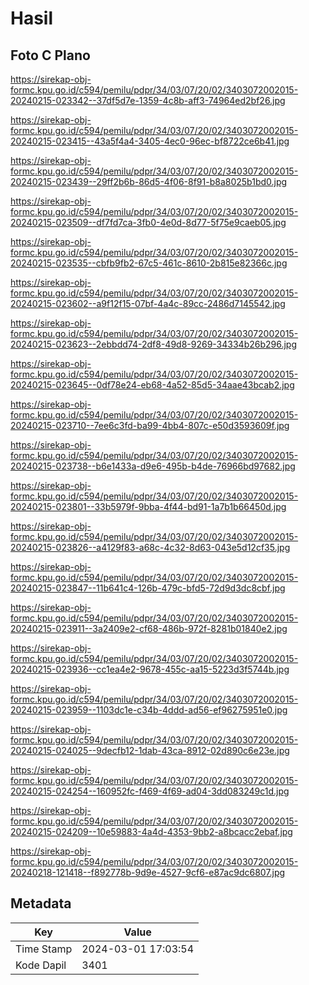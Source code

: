 # Hasil

## Foto C Plano

https://sirekap-obj-formc.kpu.go.id/c594/pemilu/pdpr/34/03/07/20/02/3403072002015-20240215-023342--37df5d7e-1359-4c8b-aff3-74964ed2bf26.jpg

https://sirekap-obj-formc.kpu.go.id/c594/pemilu/pdpr/34/03/07/20/02/3403072002015-20240215-023415--43a5f4a4-3405-4ec0-96ec-bf8722ce6b41.jpg

https://sirekap-obj-formc.kpu.go.id/c594/pemilu/pdpr/34/03/07/20/02/3403072002015-20240215-023439--29ff2b6b-86d5-4f06-8f91-b8a8025b1bd0.jpg

https://sirekap-obj-formc.kpu.go.id/c594/pemilu/pdpr/34/03/07/20/02/3403072002015-20240215-023509--df7fd7ca-3fb0-4e0d-8d77-5f75e9caeb05.jpg

https://sirekap-obj-formc.kpu.go.id/c594/pemilu/pdpr/34/03/07/20/02/3403072002015-20240215-023535--cbfb9fb2-67c5-461c-8610-2b815e82366c.jpg

https://sirekap-obj-formc.kpu.go.id/c594/pemilu/pdpr/34/03/07/20/02/3403072002015-20240215-023602--a9f12f15-07bf-4a4c-89cc-2486d7145542.jpg

https://sirekap-obj-formc.kpu.go.id/c594/pemilu/pdpr/34/03/07/20/02/3403072002015-20240215-023623--2ebbdd74-2df8-49d8-9269-34334b26b296.jpg

https://sirekap-obj-formc.kpu.go.id/c594/pemilu/pdpr/34/03/07/20/02/3403072002015-20240215-023645--0df78e24-eb68-4a52-85d5-34aae43bcab2.jpg

https://sirekap-obj-formc.kpu.go.id/c594/pemilu/pdpr/34/03/07/20/02/3403072002015-20240215-023710--7ee6c3fd-ba99-4bb4-807c-e50d3593609f.jpg

https://sirekap-obj-formc.kpu.go.id/c594/pemilu/pdpr/34/03/07/20/02/3403072002015-20240215-023738--b6e1433a-d9e6-495b-b4de-76966bd97682.jpg

https://sirekap-obj-formc.kpu.go.id/c594/pemilu/pdpr/34/03/07/20/02/3403072002015-20240215-023801--33b5979f-9bba-4f44-bd91-1a7b1b66450d.jpg

https://sirekap-obj-formc.kpu.go.id/c594/pemilu/pdpr/34/03/07/20/02/3403072002015-20240215-023826--a4129f83-a68c-4c32-8d63-043e5d12cf35.jpg

https://sirekap-obj-formc.kpu.go.id/c594/pemilu/pdpr/34/03/07/20/02/3403072002015-20240215-023847--11b641c4-126b-479c-bfd5-72d9d3dc8cbf.jpg

https://sirekap-obj-formc.kpu.go.id/c594/pemilu/pdpr/34/03/07/20/02/3403072002015-20240215-023911--3a2409e2-cf68-486b-972f-8281b01840e2.jpg

https://sirekap-obj-formc.kpu.go.id/c594/pemilu/pdpr/34/03/07/20/02/3403072002015-20240215-023936--cc1ea4e2-9678-455c-aa15-5223d3f5744b.jpg

https://sirekap-obj-formc.kpu.go.id/c594/pemilu/pdpr/34/03/07/20/02/3403072002015-20240215-023959--1103dc1e-c34b-4ddd-ad56-ef96275951e0.jpg

https://sirekap-obj-formc.kpu.go.id/c594/pemilu/pdpr/34/03/07/20/02/3403072002015-20240215-024025--9decfb12-1dab-43ca-8912-02d890c6e23e.jpg

https://sirekap-obj-formc.kpu.go.id/c594/pemilu/pdpr/34/03/07/20/02/3403072002015-20240215-024254--160952fc-f469-4f69-ad04-3dd083249c1d.jpg

https://sirekap-obj-formc.kpu.go.id/c594/pemilu/pdpr/34/03/07/20/02/3403072002015-20240215-024209--10e59883-4a4d-4353-9bb2-a8bcacc2ebaf.jpg

https://sirekap-obj-formc.kpu.go.id/c594/pemilu/pdpr/34/03/07/20/02/3403072002015-20240218-121418--f892778b-9d9e-4527-9cf6-e87ac9dc6807.jpg


## Metadata

| Key        | Value               |
| ---------- | ------------------- |
| Time Stamp | 2024-03-01 17:03:54 |
| Kode Dapil | 3401                |



